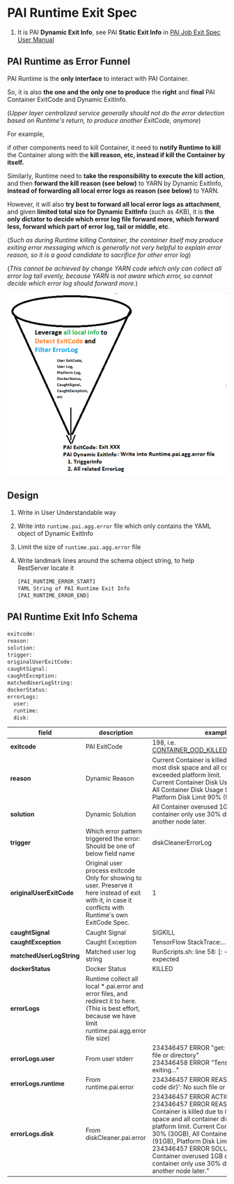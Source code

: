 # PAI Runtime Exit Spec
1. It is PAI **Dynamic Exit Info**, see PAI **Static Exit Info** in [PAI Job Exit Spec User Manual](../../src/job-exit-spec/config/user-manual.md)

## PAI Runtime as Error Funnel
PAI Runtime is the **only interface** to interact with PAI Container.

So, it is also **the one and the only one to produce** the **right** and **final** PAI Container ExitCode and Dynamic ExitInfo.

(*Upper layer centralized service generally should not do the error detection based on Runtime's return, to produce another ExitCode, anymore*)

For example,

if other components need to kill Container, it need to **notify Runtime to kill** the Container along with the **kill reason, etc, instead if kill the Container by itself.**

Similarly, Runtime need to **take the responsibility to execute the kill action**, and then **forward the kill reason (see below)** to YARN by Dynamic ExitInfo, **instead of forwarding all local error logs as reason (see below)** to YARN.

However, it will also **try best to forward all local error logs as attachment**, and given **limited total size for Dynamic ExitInfo** (such as 4KB), it is **the only dictator to decide which error log file forward more, which forward less, forward which part of error log, tail or middle, etc**.

(*Such as during Runtime killing Container, the container itself may produce exiting error messaging which is generally not very helpful to explain error reason, so it is a good candidate to sacrifice for other error log*)

(*This cannot be achieved by change YARN code which only can collect all error log tail evenly, because YARN is not aware which error, so cannot decide which error log should forward more.*)

<p style="text-align: left;">
  <img src="runtime-exit-spec.png" title="Architecture" alt="Architecture" />
</p>

## Design
1. Write in User Understandable way
2. Write into `runtime.pai.agg.error` file which only contains the YAML object of Dynamic ExitInfo
3. Limit the size of `runtime.pai.agg.error` file
4. Write landmark lines around the schema object string, to help RestServer locate it

    ```
    [PAI_RUNTIME_ERROR_START]
    YAML String of PAI Runtime Exit Info
    [PAI_RUNTIME_ERROR_END]
    ```


## PAI Runtime Exit Info Schema
```
exitcode:
reason:
solution:
trigger:
originalUserExitCode:
caughtSignal:
caughtException:
matchedUserLogString:
dockerStatus:
errorLogs:
  user:
  runtime:
  disk:
```

|field|description|example|
|-----|-----------|--------|
| **exitcode** | PAI ExitCode | 198, i.e. [CONTAINER_OOD_KILLED_BY_DISKCLEANER](../../src/job-exit-spec/config/job-exit-spec.md) |
| **reason** | Dynamic Reason | Current Container is killed due to it used most disk space and all container disk usage exceeded platform limit.<br>Current Container Disk Usage 30% (30GB), All Container Disk Usage 91% (91GB), Platform Disk Limit 90% (90GB). |
| **solution** | Dynamic Solution | All Container overused 1GB disk, but current container only use 30% disk, please retry on another node later. |
| **trigger** | Which error pattern triggered the error:<br>Should be one of below field name | diskCleanerErrorLog |
| **originalUserExitCode** | Original user process exitcode<br>Only for showing to user. Preserve it here instead of exit with it, in case it conflicts with Runtime's own ExitCode Spec. | 1 |
| **caughtSignal** | Caught Signal | SIGKILL |
| **caughtException** | Caught Exception | TensorFlow StackTrace:... |
| **matchedUserLogString** | Matched user log string | RunScripts.sh: line 58: [: -gt: unary operator expected |
| **dockerStatus** | Docker Status | KILLED |
| **errorLogs** | Runtime collect all local *.pai.error and error files, and redirect it to here. (This is best effort, because we have limit runtime.pai.agg.error file size) | |
| **errorLogs.user** | From user stderr | 	234346457 ERROR "get: `/dgfdg': No such file or directory"<br>234346458 ERROR "Tensorflow failed to init, exiting…" |
| **errorLogs.runtime** | From runtime.pai.error | 234346457 ERROR REASON "get: `/{user code dir}': No such file or directory" |
| **errorLogs.disk** | From diskCleaner.pai.error |234346457 ERROR ACTION "KILL"<br>234346457 ERROR REASON "Current Container is killed due to it used most disk space and all container disk usage exceeded platform limit. Current Container Disk Usage 30% (30GB), All Container Disk Usage 91% (91GB), Platform Disk Limit 90% (90GB)."<br>234346457 ERROR SOLUTION "All Container overused 1GB disk, but current container only use 30% disk, please retry on another node later."|
